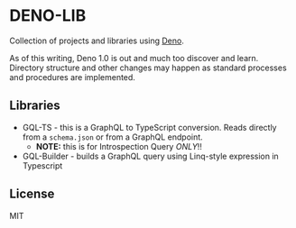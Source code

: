 # DENO-LIB
Collection of projects and libraries using [Deno](https://deno.land). 

As of this writing, Deno 1.0 is out and much too discover and learn. Directory structure and other changes may happen as standard processes and procedures are implemented.

## Libraries

* GQL-TS - this is a GraphQL to TypeScript conversion. Reads directly from a `schema.json` or from a GraphQL endpoint. 
    * **NOTE:** this is for Introspection Query _ONLY_!!
* GQL-Builder - builds a GraphQL query using Linq-style expression in Typescript


## License
MIT